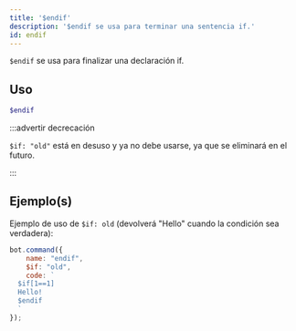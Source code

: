 ```yaml
---
title: '$endif'
description: '$endif se usa para terminar una sentencia if.'
id: endif
---
```


`$endif` se usa para finalizar una declaración if.

## Uso

```php
$endif
```

:::advertir decrecación


`$if: "old"` está en desuso y ya no debe usarse, ya que se eliminará en el futuro.

:::


## Ejemplo(s)

Ejemplo de uso de `$if: old` (devolverá "Hello" cuando la condición sea verdadera):

```javascript
bot.command({
    name: "endif",
    $if: "old",
    code: `
  $if[1==1]
  Hello!
  $endif
  `
});
```